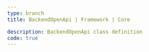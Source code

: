 ```yaml
---
type: branch
title: BackendOpenApi | Framework | Core

description: BackendOpenApi class definition
code: true
---
```

<RedirectToFirstChild />
